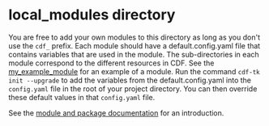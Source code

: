 # local_modules directory

You are free to add your own modules to this directory as long as you don't use the `cdf_` prefix.
Each module should have a default.config.yaml file that contains variables that are used in the module. The
sub-directories in each module correspond to the different resources in CDF. See the [my_example_module](my_example_module/README.md) 
for an example of a module. Run the command `cdf-tk init --upgrade` to add the variables from the default.config.yaml 
into the `config.yaml` file in the root of your project directory. You can then override these default values in that `config.yaml` file.

See the [module and package documentation](../docs/overview.md) for an introduction.
